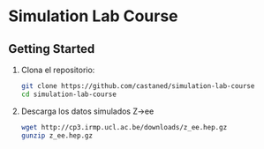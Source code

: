 # Simulation Lab Course


## Getting Started
1. Clona el repositorio:
   ```bash
   git clone https://github.com/castaned/simulation-lab-course
   cd simulation-lab-course
   ```
2. Descarga los datos simulados Z->ee 
   ```bash
   wget http://cp3.irmp.ucl.ac.be/downloads/z_ee.hep.gz
   gunzip z_ee.hep.gz
   ```
   

